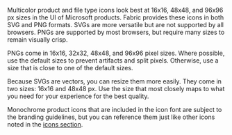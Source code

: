 Multicolor product and file type icons look best at 16x16, 48x48, and 96x96 px sizes in the UI of Microsoft products. Fabric provides these icons in both SVG and PNG formats. SVGs are more versatile but are not supported by all browsers. PNGs are supported by most browsers, but require many sizes to remain visually crisp.

PNGs come in 16x16, 32x32, 48x48, and 96x96 pixel sizes. Where possible, use the default sizes to prevent artifacts and split pixels. Otherwise, use a size that is close to one of the default sizes.

Because SVGs are vectors, you can resize them more easily. They come in two sizes: 16x16 and 48x48 px. Use the size that most closely maps to what you need for your experience for the best quality.

Monochrome product icons that are included in the icon font are subject to the branding guidelines, but you can reference them just like other icons noted in the [icons section](#/styles/web/icons).

